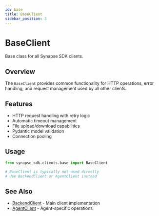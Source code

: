 ```yaml
---
id: base
title: BaseClient
sidebar_position: 3
---
```


# BaseClient

Base class for all Synapse SDK clients.

## Overview

The `BaseClient` provides common functionality for HTTP operations, error handling, and request management used by all other clients.

## Features

- HTTP request handling with retry logic
- Automatic timeout management
- File upload/download capabilities
- Pydantic model validation
- Connection pooling

## Usage

```python
from synapse_sdk.clients.base import BaseClient

# BaseClient is typically not used directly
# Use BackendClient or AgentClient instead
```

## See Also

- [BackendClient](./backend.md) - Main client implementation
- [AgentClient](./agent.md) - Agent-specific operations